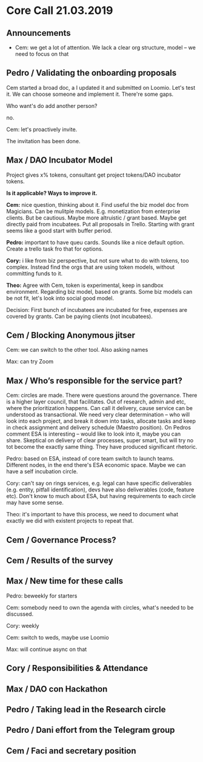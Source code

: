 # Core Call 21.03.2019

## Announcements

* Cem: we get a lot of attention. We lack a clear org structure, model – we need to focus on that

## Pedro / Validating the onboarding proposals

Cem started a broad doc, a I updated it and submitted on Loomio. Let's test it. We can choose someone and implement it. There're some gaps.

Who want's do add another person?

no.

Cem: let's proactively invite.

The invitation has been done.

## Max / DAO Incubator Model

Project gives x% tokens, consultant get project tokens/DAO incubator tokens.

**Is it applicable? Ways to improve it.**

**Cem:** nice question, thinking about it. Find useful the biz model doc from Magicians. Can be mulitple models. E.g. monetization from enterprise clients. But be cautious. Maybe more altruistic / grant based. Maybe get directly paid from incubatees. Put all proposals in Trello. Starting with grant seems like a good start with buffer period.

**Pedro:** important to have queu cards. Sounds like a nice default option. Create a trello task fro that for options.

**Cory:** i like from biz perspective, but not sure what to do with tokens, too complex. Instead find the orgs that are using token models, without committing funds to it.

**Theo:** Agree with Cem, token is experimental, keep in sandbox environment. Regarding biz model, based on grants. Some biz models can be not fit, let's look into social good model.

Decision: First bunch of incubatees are incubated for free, expenses are covered by grants. Can be paying clients \(not incubatees\).

## Cem / Blocking Anonymous jitser

Cem: we can switch to the other tool. Also asking names

Max: can try Zoom

## Max / Who’s responsible for the service part?

Cem: circles are made. There were questions around the governance. There is a higher layer council, that facilitates. Out of research, admin and etc, where the prioritization happens. Can call it delivery, cause service can be understood as transactional. We need very clear determination – who will look into each project, and break it down into tasks, allocate tasks and keep in check assignment and delivery schedule \(Maestro position\). On Pedros comment ESA is interesting – would like to look into it, maybe you can share. Skeptical on delivery of clear processes, super smart, but will try no tot become the exactly same thing. They have produced significant rhetoric.

Pedro: based on ESA, instead of core team switch to launch teams. Different nodes, in the end there's ESA economic space. Maybe we can have a self incubation circle.

Cory: can't say on rings services, e.g. legal can have specific deliverables \(e.g. entity, pitfall identification\), devs have also deliverables \(code, feature etc\). Don't know to much about ESA, but having requirements to each circle may have some sense.

Theo: it's important to have this process, we need to document what exactly we did with existent projects to repeat that.

## Cem / Governance Process?

## Cem / Results of the survey

## Max / New time for these calls

Pedro: beweekly for starters

Cem: somebody need to own the agenda with circles, what's needed to be discussed.

Cory: weekly

Cem: switch to weds, maybe use Loomio

Max: will continue async on that

## Cory / Responsibilities & Attendance

## Max / DAO con Hackathon

## Pedro / Taking lead in the Research circle

## Pedro / Dani effort from the Telegram group

## Cem / Faci and secretary position





